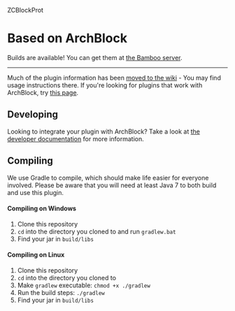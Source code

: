 ZCBlockProt

Based on ArchBlock
=========

Builds are available! You can get them at [the Bamboo server](http://bamboo.gserv.me/browse/PLUG-BLOCK/latest).

---

Much of the plugin information has been [moved to the wiki](https://github.com/TheArchives/ArchBlock/wiki) - You may find usage instructions there. If you're looking for plugins that work with ArchBlock, try [this page](https://github.com/TheArchives/ArchBlock/wiki/Integrations).

Developing
----------

Looking to integrate your plugin with ArchBlock? Take a look at [the developer documentation](https://github.com/TheArchives/ArchBlock/wiki/Development) for more information.

Compiling
---------

We use Gradle to compile, which should make life easier for everyone involved. Please
be aware that you will need at least Java 7 to both build and use this plugin.

#### Compiling on Windows

1. Clone this repository
2. `cd` into the directory you cloned to and run `gradlew.bat`
3. Find your jar in `build/libs`

#### Compiling on Linux

1. Clone this repository
2. `cd` into the directory you cloned to
3. Make `gradlew` executable: `chmod +x ./gradlew`
4. Run the build steps: `./gradlew`
5. Find your jar in `build/libs`
